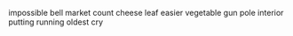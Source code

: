 impossible bell market count cheese leaf easier vegetable gun pole interior putting running oldest cry